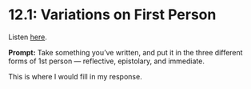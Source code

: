 # 12.1: Variations on First Person

Listen [here](http://www.writingexcuses.com/2017/01/01/12-1-variations-on-first-person/).

**Prompt:** Take something you’ve written, and put it in the three different forms of 1st person — reflective, epistolary, and immediate.

This is where I would fill in my response.

